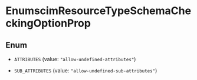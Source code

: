 

# EnumscimResourceTypeSchemaCheckingOptionProp

## Enum


* `ATTRIBUTES` (value: `"allow-undefined-attributes"`)

* `SUB_ATTRIBUTES` (value: `"allow-undefined-sub-attributes"`)




